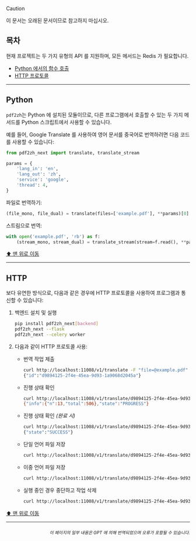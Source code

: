 > [!CAUTION]
>
> 이 문서는 오래된 문서이므로 참고하지 마십시오.

<h2 id="목차">목차</h2>
현재 프로젝트는 두 가지 유형의 API 를 지원하며, 모든 메서드는 Redis 가 필요합니다.

- [Python 에서의 함수 호출](#api-python)
- [HTTP 프로토콜](#api-http)

---

<h2 id="api-python">Python</h2>

`pdf2zh`는 Python 에 설치된 모듈이므로, 다른 프로그램에서 호출할 수 있는 두 가지 메서드를 Python 스크립트에서 사용할 수 있습니다.

예를 들어, Google Translate 를 사용하여 영어 문서를 중국어로 번역하려면 다음 코드를 사용할 수 있습니다:

```python
from pdf2zh_next import translate, translate_stream

params = {
    'lang_in': 'en',
    'lang_out': 'zh',
    'service': 'google',
    'thread': 4,
}
```
파일로 번역하기:
```python
(file_mono, file_dual) = translate(files=['example.pdf'], **params)[0]
```
스트림으로 번역:
```python
with open('example.pdf', 'rb') as f:
    (stream_mono, stream_dual) = translate_stream(stream=f.read(), **params)
```

[⬆️ 맨 위로 이동](#toc)

---

<h2 id="api-http">HTTP</h2>

보다 유연한 방식으로, 다음과 같은 경우에 HTTP 프로토콜을 사용하여 프로그램과 통신할 수 있습니다:

1. 백엔드 설치 및 실행

   ```bash
   pip install pdf2zh_next[backend]
   pdf2zh_next --flask
   pdf2zh_next --celery worker
   ```

2. 다음과 같이 HTTP 프로토콜 사용:

   - 번역 작업 제출

     ```bash
     curl http://localhost:11008/v1/translate -F "file=@example.pdf" -F "data={\"lang_in\":\"en\",\"lang_out\":\"zh\",\"service\":\"google\",\"thread\":4}"
     {"id":"d9894125-2f4e-45ea-9d93-1a9068d2045a"}
     ```

   - 진행 상태 확인

     ```bash
     curl http://localhost:11008/v1/translate/d9894125-2f4e-45ea-9d93-1a9068d2045a
     {"info":{"n":13,"total":506},"state":"PROGRESS"}
     ```

   - 진행 상태 확인 _(완료 시)_

     ```bash
     curl http://localhost:11008/v1/translate/d9894125-2f4e-45ea-9d93-1a9068d2045a
     {"state":"SUCCESS"}
     ```

   - 단일 언어 파일 저장

     ```bash
     curl http://localhost:11008/v1/translate/d9894125-2f4e-45ea-9d93-1a9068d2045a/mono --output example-mono.pdf
     ```

   - 이중 언어 파일 저장

     ```bash
     curl http://localhost:11008/v1/translate/d9894125-2f4e-45ea-9d93-1a9068d2045a/dual --output example-dual.pdf
     ```

   - 실행 중인 경우 중단하고 작업 삭제
     ```bash
     curl http://localhost:11008/v1/translate/d9894125-2f4e-45ea-9d93-1a9068d2045a -X DELETE
     ```

[⬆️ 맨 위로 이동](#toc)

---

<div align="right"> 
<h6><small>이 페이지의 일부 내용은 GPT 에 의해 번역되었으며 오류가 포함될 수 있습니다.</small></h6>